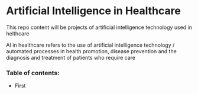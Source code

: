 # Artificial Intelligence in Healthcare

This repo content will be projects of artificial intelligence technology used in helthcare 

AI in healthcare refers to the use of artificial intelligence technology / automated processes in health promotion, disease prevention and the diagnosis and treatment of patients who require care

### Table of contents:
- First
